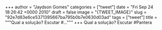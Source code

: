 
+++
author = "Jaydson Gomes"
categories = ["tweet"]
date = "Fri Sep 24 18:26:42 +0000 2010"
draft = false
image = "{TWEET_IMAGE}"
slug = "92e7d83e6ce5371395667ba795b0b7e0630d03ad"
tags = ["tweet"]
title = """Qual a solução? Escutar #..."""
+++
Qual a solução? Escutar #Pantera
